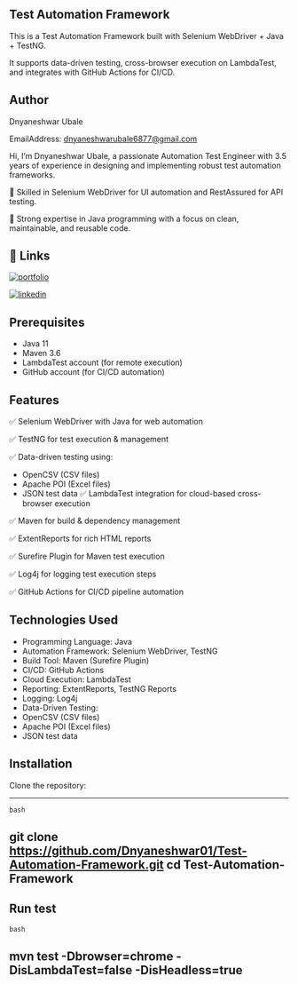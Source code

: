 ## Test Automation Framework

This is a Test Automation Framework built with Selenium WebDriver + Java + TestNG.

It supports data-driven testing, cross-browser execution on LambdaTest, and integrates with GitHub Actions for CI/CD.
## Author

Dnyaneshwar Ubale

EmailAddress: dnyaneshwarubale6877@gmail.com

Hi, I’m Dnyaneshwar Ubale, a passionate Automation Test Engineer with 3.5 years of experience in designing and implementing robust test automation frameworks.

🔹 Skilled in Selenium WebDriver for UI automation and RestAssured for API testing.

🔹 Strong expertise in Java programming with a focus on clean, maintainable, and reusable code.

## 🔗 Links
[![portfolio](https://img.shields.io/badge/my_portfolio-000?style=for-the-badge&logo=ko-fi&logoColor=white)](https://github.com/Dnyaneshwar01)

[![linkedin](https://img.shields.io/badge/linkedin-0A66C2?style=for-the-badge&logo=linkedin&logoColor=white)](https://www.linkedin.com/in/dnyaneshwar-ubale-853101264/)



## Prerequisites

- Java 11
- Maven 3.6
- LambdaTest account (for remote execution)
- GitHub account (for CI/CD automation)

## Features

✅ Selenium WebDriver with Java for web automation

✅ TestNG for test execution & management

✅ Data-driven testing using:
 - OpenCSV (CSV files)
 - Apache POI (Excel files)
 - JSON test data
✅ LambdaTest integration for cloud-based cross-browser execution

✅ Maven for build & dependency management

✅ ExtentReports for rich HTML reports

✅ Surefire Plugin for Maven test execution

✅ Log4j for logging test execution steps

✅ GitHub Actions for CI/CD pipeline automation


## Technologies Used

- Programming Language: Java
- Automation Framework: Selenium WebDriver, TestNG
- Build Tool: Maven (Surefire Plugin)
- CI/CD: GitHub Actions
- Cloud Execution: LambdaTest
- Reporting: ExtentReports, TestNG Reports
- Logging: Log4j
- Data-Driven Testing:
 - OpenCSV (CSV files)
 - Apache POI (Excel files)
 - JSON test data
## Installation

Clone the repository:

---
    bash
 git clone https://github.com/Dnyaneshwar01/Test-Automation-Framework.git
 cd Test-Automation-Framework
---

Run test
---
    bash
  mvn test -Dbrowser=chrome -DisLambdaTest=false -DisHeadless=true
---



    

